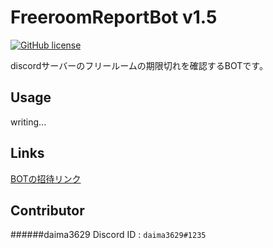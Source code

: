 # FreeroomReportBot v1.5
[![GitHub license](https://img.shields.io/badge/license-UIUC/NCSA-blue.svg)](https://github.com/daima3629/FreeroomReportBot/blob/master/LICENSE)

discordサーバーのフリールームの期限切れを確認するBOTです。
## Usage
writing...
## Links
[BOTの招待リンク](https://discordapp.com/api/oauth2/authorize?client_id=650989851818328074&permissions=76816&scope=bot)

## Contributor
######daima3629
Discord ID : `daima3629#1235`
